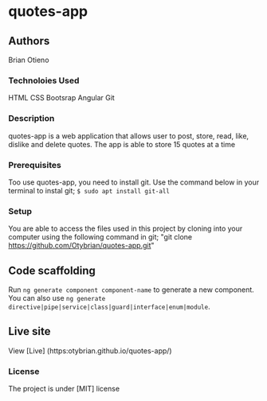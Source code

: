 # quotes-app
## Authors
Brian Otieno
### Technoloies Used
HTML
CSS
Bootsrap
Angular
Git
### Description
quotes-app is a web application that allows user to post, store, read, like, dislike and delete quotes. The app is able to store 15 quotes at a time

### Prerequisites
Too use quotes-app, you need to install git.
Use the command below in your terminal to instal git;
`$ sudo apt install git-all`

### Setup
You are able to access the files used in this project by cloning into your computer using the following command in git;
"git clone https://github.com/Otybrian/quotes-app.git"

## Code scaffolding

Run `ng generate component component-name` to generate a new component. You can also use `ng generate directive|pipe|service|class|guard|interface|enum|module`.

## Live site

View [Live] (https:otybrian.github.io/quotes-app/)

### License
The project is under [MIT] license
